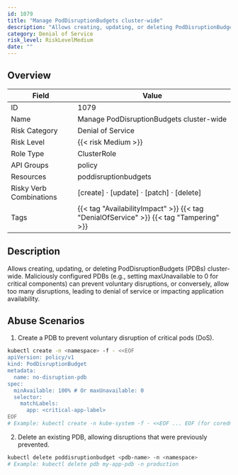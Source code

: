 ```yaml
---
id: 1079
title: "Manage PodDisruptionBudgets cluster-wide"
description: "Allows creating, updating, or deleting PodDisruptionBudgets (PDBs) cluster-wide. Maliciously configured PDBs (e.g., setting maxUnavailable to 0 for critical components) can prevent voluntary disruptions, or conversely, allow too many disruptions, leading to denial of service or impacting application availability."
category: Denial of Service
risk_level: RiskLevelMedium
date: ""
---
```


## Overview

| Field                   | Value                                                                                  |
| ----------------------- | -------------------------------------------------------------------------------------- |
| ID                      | 1079                                                                                   |
| Name                    | Manage PodDisruptionBudgets cluster-wide                                               |
| Risk Category           | Denial of Service                                                                      |
| Risk Level              | {{< risk Medium >}}                                                                    |
| Role Type               | ClusterRole                                                                            |
| API Groups              | policy                                                                                 |
| Resources               | poddisruptionbudgets                                                                   |
| Risky Verb Combinations | [create] · [update] · [patch] · [delete]                                               |
| Tags                    | {{< tag "AvailabilityImpact" >}} {{< tag "DenialOfService" >}} {{< tag "Tampering" >}} |

## Description

Allows creating, updating, or deleting PodDisruptionBudgets (PDBs) cluster-wide. Maliciously configured PDBs (e.g., setting maxUnavailable to 0 for critical components) can prevent voluntary disruptions, or conversely, allow too many disruptions, leading to denial of service or impacting application availability.

## Abuse Scenarios

1. Create a PDB to prevent voluntary disruption of critical pods (DoS).

```bash
kubectl create -n <namespace> -f - <<EOF
apiVersion: policy/v1
kind: PodDisruptionBudget
metadata:
  name: no-disruption-pdb
spec:
  minAvailable: 100% # Or maxUnavailable: 0
  selector:
    matchLabels:
      app: <critical-app-label>
EOF
# Example: kubectl create -n kube-system -f - <<EOF ... EOF (for coredns)

```

2. Delete an existing PDB, allowing disruptions that were previously prevented.

```bash
kubectl delete poddisruptionbudget <pdb-name> -n <namespace>
# Example: kubectl delete pdb my-app-pdb -n production

```
